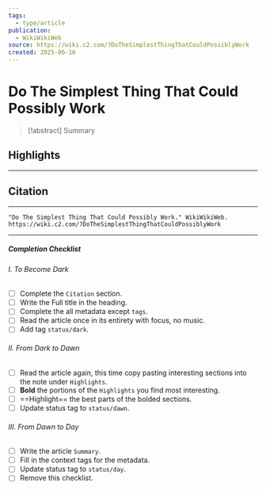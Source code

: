 ```yaml
---
tags:
  - type/article
publication:
  - WikiWikiWeb
source: https://wiki.c2.com/?DoTheSimplestThingThatCouldPossiblyWork
created: 2025-06-16
---
```

# Do The Simplest Thing That Could Possibly Work

> [!abstract] Summary
## Highlights
---
## Citation
---
```
"Do The Simplest Thing That Could Possibly Work." WikiWikiWeb. https://wiki.c2.com/?DoTheSimplestThingThatCouldPossiblyWork
```
---
##### Completion Checklist
###### I. To Become Dark
- [ ] Complete the `Citation` section.
- [ ] Write the Full title in the heading.
- [ ] Complete the all metadata except `tags`.
- [ ] Read the article once in its entirety with focus, no music.
- [ ] Add tag `status/dark`.
###### II. From Dark to Dawn
- [ ] Read the article again, this time copy pasting interesting sections into the note under `Highlights`.
- [ ] **Bold** the portions of the `Highlights` you find most interesting.
- [ ] ==Highlight== the best parts of the bolded sections.
- [ ] Update status tag to `status/dawn`.
###### III. From Dawn to Day
- [ ] Write the article `Summary`.
- [ ] Fill in the context tags for the metadata.
- [ ] Update status tag to `status/day`.
- [ ] Remove this checklist.
